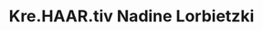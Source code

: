 ---
title: "Kre.HAAR.tiv Nadine Lorbietzki"
url: /masserberg/kre-haar-tiv-nadine-lorbietzki/
shop: Friseur
---